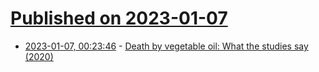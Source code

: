 # [Published on 2023-01-07](index.md)

* [2023-01-07, 00:23:46](https://news.ycombinator.com/item?id=34283427) - [Death by vegetable oil: What the studies say (2020)](https://www.jeffnobbs.com/posts/death-by-vegetable-oil-what-the-studies-say)
